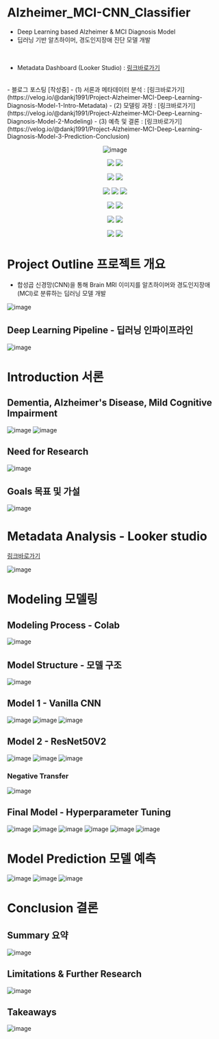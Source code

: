 # Alzheimer_MCI-CNN_Classifier
- Deep Learning based Alzheimer & MCI Diagnosis Model
- 딥러닝 기반 알츠하이머, 경도인지장애 진단 모델 개발
<br>

- Metadata Dashboard (Looker Studio) : [링크바로가기](https://datastudio.google.com/s/t6TpK5bx214)
<br>
- 블로그 포스팅 [작성중]
  - (1) 서론과 메타데이터 분석 : [링크바로가기](https://velog.io/@dankj1991/Project-Alzheimer-MCI-Deep-Learning-Diagnosis-Model-1-Intro-Metadata)
  - (2) 모델링 과정 : [링크바로가기](https://velog.io/@dankj1991/Project-Alzheimer-MCI-Deep-Learning-Diagnosis-Model-2-Modeling)
  - (3) 예측 및 결론 : [링크바로가기](https://velog.io/@dankj1991/Project-Alzheimer-MCI-Deep-Learning-Diagnosis-Model-3-Prediction-Conclusion)
<br>

<div align=center>

![image](https://user-images.githubusercontent.com/109939415/205808524-fa40e1c0-88da-4b5b-b71e-b9051e0f77ab.png)

<img src="https://img.shields.io/badge/Visual Studio Code-007ACC?style=for-the-badge&logo=Visual Studio Code&logoColor=white"></a>
<img src="https://img.shields.io/badge/Google Colab-F9AB00?style=for-the-badge&logo=Google Colab&logoColor=white"></a>

<img src="https://img.shields.io/badge/Python-3776AB?style=for-the-badge&logo=python&logoColor=white"></a>
<img src="https://img.shields.io/badge/Jupyter-F37626?style=for-the-badge&logo=Jupyter&logoColor=white"></a>

<img src="https://img.shields.io/badge/NumPy-013243?style=for-the-badge&logo=NumPy&logoColor=white"/></a>
<img src="https://img.shields.io/badge/pandas-150458?style=for-the-badge&logo=pandas&logoColor=white"/></a>
<img src="https://img.shields.io/badge/scikit learn-F7931E?style=for-the-badge&logo=scikit learn&logoColor=white"/></a>

<img src="https://img.shields.io/badge/TensorFlow-FF6F00?style=for-the-badge&logo=TensorFlow&logoColor=white"/></a>
<img src="https://img.shields.io/badge/Keras-D00000?style=for-the-badge&logo=Keras&logoColor=white"/></a>

<img src="https://img.shields.io/badge/Looker-4285F4?style=for-the-badge&logo=Looker&logoColor=white"></a>
<img src="https://img.shields.io/badge/Plotly-3F4F75?style=for-the-badge&logo=Plotly&logoColor=white"></a>

<img src="https://img.shields.io/badge/Microsoft PowerPoint-B7472A?style=for-the-badge&logo=Microsoft PowerPoint&logoColor=white"></a>
<img src="https://img.shields.io/badge/Microsoft Word-2B579A?style=for-the-badge&logo=Microsoft Word&logoColor=white"></a>

</div>

# Project Outline 프로젝트 개요
- 합성곱 신경망(CNN)을 통해 Brain MRI 이미지를 알츠하이머와 경도인지장애(MCI)로 분류하는 딥러닝 모델 개발

![image](https://user-images.githubusercontent.com/109939415/205810768-434e9bef-2131-4547-b96c-c898a23bb407.png)

## Deep Learning Pipeline - 딥러닝 인파이프라인

![image](https://user-images.githubusercontent.com/109939415/205813415-084a1f89-b93b-4e19-847d-1ff512155bfe.png)

# Introduction 서론

## Dementia, Alzheimer's Disease, Mild Cognitive Impairment

![image](https://user-images.githubusercontent.com/109939415/205811620-c540588b-de54-46dc-969b-cac14bcf8348.png)
![image](https://user-images.githubusercontent.com/109939415/205811637-18eb87c9-4d45-4693-85ba-9ab556ac8996.png)

## Need for Research

![image](https://user-images.githubusercontent.com/109939415/205811871-9b338de2-4d27-4d4f-bd7f-4002302d5899.png)

## Goals 목표 및 가설

![image](https://user-images.githubusercontent.com/109939415/205811937-c5c235e7-a729-4991-9c20-ef68ce2fea94.png)

# Metadata Analysis - Looker studio

[링크바로가기](https://datastudio.google.com/s/t6TpK5bx214)

![image](https://user-images.githubusercontent.com/109939415/205814296-595238cf-df08-4c47-a585-1cd9ec3d05ff.png)

# Modeling 모델링

## Modeling Process - Colab

![image](https://user-images.githubusercontent.com/109939415/205814857-c54ab7b5-6de0-431c-a6df-decf279b6f02.png)

## Model Structure - 모델 구조

![image](https://user-images.githubusercontent.com/109939415/205814886-1546f4b9-0107-447c-9482-ccfb0e141f1a.png)

## Model 1 - Vanilla CNN

![image](https://user-images.githubusercontent.com/109939415/205815735-a4f411cf-dcf5-4d3e-82c9-7b0557e39b77.png)
![image](https://user-images.githubusercontent.com/109939415/205815999-6d7175b3-bc23-4a90-a7e8-8a007d50e37d.png)
![image](https://user-images.githubusercontent.com/109939415/205816019-b71ab5a6-d58d-4a35-be01-cb51e94392b6.png)

## Model 2 - ResNet50V2

![image](https://user-images.githubusercontent.com/109939415/205816436-84ab218e-6cac-4f86-b5fd-66bfc110a2f4.png)
![image](https://user-images.githubusercontent.com/109939415/205816506-d0b82c06-b87f-47d8-9c1f-b93fcaad18a0.png)
![image](https://user-images.githubusercontent.com/109939415/205816543-f7bb8d05-3c63-4242-a479-aa0bd38214a4.png)

### Negative Transfer
![image](https://user-images.githubusercontent.com/109939415/205816598-f5f88212-84d1-4d53-90cf-730e3d337652.png)

## Final Model - Hyperparameter Tuning

![image](https://user-images.githubusercontent.com/109939415/205816778-8a4d9186-27ad-40af-99f4-41a2f6e63f3d.png)
![image](https://user-images.githubusercontent.com/109939415/205816788-7e2d4e9b-4a36-476c-a1b3-69ecbf4138f0.png)
![image](https://user-images.githubusercontent.com/109939415/205816848-87e753e0-e3b0-4b53-b005-72fa15438638.png)
![image](https://user-images.githubusercontent.com/109939415/205816868-6e7876db-ae72-4e14-89ac-909bda0eb9a8.png)
![image](https://user-images.githubusercontent.com/109939415/205816887-50747a01-25bc-444f-8b81-1aa7c699caeb.png)
![image](https://user-images.githubusercontent.com/109939415/205817097-fad97b1e-22e8-4ce5-a375-a5f064cb1fb3.png)

# Model Prediction 모델 예측

![image](https://user-images.githubusercontent.com/109939415/205817167-6fd84afb-283b-4a65-ba1a-ae305d653290.png)
![image](https://user-images.githubusercontent.com/109939415/205817193-60163905-947e-4ca0-9622-985afec92b2f.png)
![image](https://user-images.githubusercontent.com/109939415/205817198-5f06bdab-a9c8-4a67-8544-a8aed477d08a.png)

# Conclusion 결론

## Summary 요약

![image](https://user-images.githubusercontent.com/109939415/205817760-2b0e433b-6f40-4fd7-823b-cf0194852f47.png)

## Limitations & Further Research

![image](https://user-images.githubusercontent.com/109939415/205817806-8362528f-2ca4-4c05-be15-e5940cb17b1a.png)

## Takeaways

![image](https://user-images.githubusercontent.com/109939415/205817830-f76450e4-c0ae-4ca5-8da5-67c66a329010.png)
